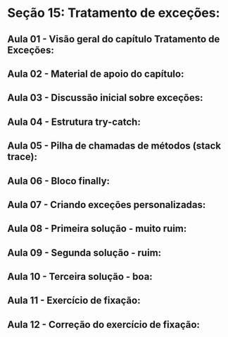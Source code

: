 # Seção 15: Tratamento de exceções:

## Aula 01 - Visão geral do capítulo Tratamento de Exceções:

## Aula 02 - Material de apoio do capítulo:

## Aula 03 - Discussão inicial sobre exceções:

## Aula 04 - Estrutura try-catch:

## Aula 05 - Pilha de chamadas de métodos (stack trace):

## Aula 06 - Bloco finally:

## Aula 07 - Criando exceções personalizadas:

## Aula 08 - Primeira solução - muito ruim:

## Aula 09 - Segunda solução - ruim:

## Aula 10 - Terceira solução - boa:

## Aula 11 - Exercício de fixação:

## Aula 12 - Correção do exercício de fixação:
